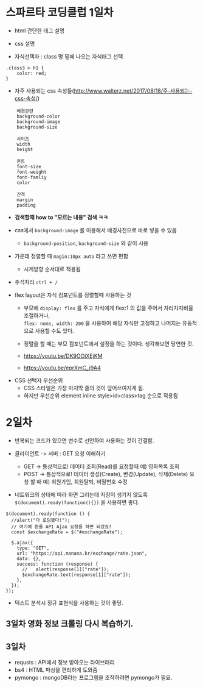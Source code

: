 # 스파르타 코딩클럽 1일차

- html 간단한 태그 설명

- css 설명
- 자식선택자 : class 명 밑에 나오는 자식태그 선택

```
.class3 > h1 {
	color: red;
}
```

- 자주 사용되는 css 속성들(http://www.walterz.net/2017/08/18/주-사용되는-css-속성/)

```
    배경관련
    background-color
    background-image
    background-size

    사이즈
    width
    height

    폰트
    font-size
    font-weight
    font-famliy
    color

    간격
    margin
    padding
```

- <b>검색할때 how to "모르는 내용" 검색 ㅋㅋ</b>

- css에서 `background-image` 를 이용해서 배경사진으로 바로 넣을 수 있음

  - `background-position`, `background-size` 와 같이 사용

- 가운데 정렬할 때 `magin:10px auto` 라고 쓰면 편함

  - 시계방향 순서대로 적용됨

- 주석처리 `ctrl + /`

- flex layout은 자식 컴포넌트를 정렬할때 사용하는 것

  - 부모에 `display: flex` 를 주고 자식에게 flex:1 의 값을 주어서 자리차지비율 조절하거나, <br>
    `flex: none, width: 200` 을 사용하여 해당 자식만 고정하고 나머지는 유동적으로 사용할 수도 있다.

  - 정렬을 할 때는 부모 컴포넌트에서 설정을 하는 것이다. 생각해보면 당연한 것.
  - https://youtu.be/DK9OOiXEjKM
  - https://youtu.be/eprXmC_j9A4

* CSS 선택자 우선순위
  - CSS 스타일은 가장 마지막 줄의 것이 덮어쓰여지게 됨.
  - 하지만 우선순위 element inline style>id>class>tag 순으로 적용됨

# 2일차

- 반복되는 코드가 있으면 변수로 선언하여 사용하는 것이 간결함.

- 클라이언트 -> 서버 : GET 요청 이해하기

  - GET -> 통상적으로! 데이터 조회(Read)를 요청할때
    예) 영화목록 조회
  - POST -> 통상적으로! 데이터 생성(Create), 변경(Update), 삭제(Delete) 요청 할 때
    예) 회원가입, 회원탈퇴, 비밀번호 수정

- 네트워크의 상태에 따라 화면 그리는데 지장이 생기지 않도록 `$(document).ready(function(){})` 을 사용하면 좋다.

```
$(document).ready(function () {
  //alert("다 로딩됐다!");
  // 여기에 환율 API Ajax 요청을 하면 되겠죠?
  const $exchangeRate = $("#exchangeRate");

  $.ajax({
    type: "GET",
    url: "https://api.manana.kr/exchange/rate.json",
    data: {},
    success: function (response) {
      //   alert(response[1]["rate"]);
      $exchangeRate.text(response[1]["rate"]);
    },
  });
});
```

- 텍스트 분석시 정규 표현식을 사용하는 것이 좋당.

## 3일차 영화 정보 크롤링 다시 복습하기.

## 3일차

- requsts : API에서 정보 받아오는 라이브러리
- bs4 : HTML 파싱을 편리하게 도와줌
- pymongo : mongoDB라는 프로그램을 조작하려면 pymongo가 필요.
